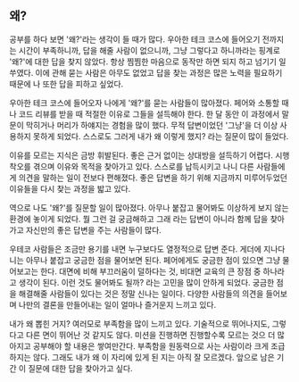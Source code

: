 ## 왜? 

공부를 하다 보면 '왜?'라는 생각이 들 때가 많다. 우아한 테크 코스에 들어오기 전까지는 시간이 부족하니까, 답을 해줄 사람이 없으니까, 그냥 그렇다고 하니까라는 핑계로 '왜?'에 대한 답을 찾지 않았다. 항상 찜찜한 마음으로 동작만 하면 되지 하고 넘기기 일쑤였다. 이에 관해 묻는 사람은 아무도 없었고 답을 찾는 과정은 많은 노력을 필요하기 때문에 나 또한 답을 피하고 싶었다.

우아한 테크 코스에 들어오자 나에게 '왜?'를 묻는 사람들이 많아졌다. 페어와 소통할 때나 코드 리뷰를 받을 때 적절한 이유로 그들을 설득해야 한다. 한 달 동안 이 과정에서 말문이 막히거나 머리가 하얘지는 경험을 많이 했다. 무적 답변이었던 '그냥'을 더 이상 사용하지 못하게 되었다. 스스로도 그러게 내가 왜 이렇게 했지? 라는 질문이 많이 들었다. 

이유를 모르는 지식은 금방 휘발된다. 좋은 근거 없이는 상대방을 설득하기 어렵다. 시행착오를 겪으며 이유와 목적을 찾아가고 있다. 스스로를 납득시키고 나니 다른 사람들에게 의견을 말하는 일이 전보다 편해졌다. 좋은 답변을 하기 위해 지금까지 미루어두었던 이유들을 다시 찾는 과정을 밟고 있다.

역으로 나도 '왜?'를 질문할 일이 많아졌다. 아무나 붙잡고 물어봐도 이상하게 보지 않는 환경에 놓이게 되었다. 뭘 그런 걸 궁금해하고 그래 라는 답변이 아니라 함께 답을 찾아가고 자신만의 좋은 답변을 주는 사람들이 많다. 

우테코 사람들은 조금만 용기를 내면 누구보다도 열정적으로 답변 준다. 게더에 지나다니는 아무나 붙잡고 궁금한 점을 물어보면 된다. 페어에게도 궁금한 점이 있으면 그냥 물어보고는 한다. 대면에 비해 부끄러움이 덜하다는 것, 비대면 교육의 큰 장점 중 하나라고 생각이 된다. 이런 것도 물어봐도 될까? 라는 고민을 많이 안하게 되었다. 궁금한 점을 해결해줄 사람들이 있다는 것은 정말 신나는 일이다. 다양한 사람들의 의견을 들어보며 나만의 결론을 만들어내는 일이 얼마나 즐거운지 느끼고 있다.

내가 왜 뽑힌 거지? 여러모로 부족함을 많이 느끼고 있다. 기술적으로 뛰어나지도, 그렇다고 다른 면이 뛰어난 것 같지도 않다. 미션을 진행하면 진행할수록 모르는 것으 더 많아지고 공부해야 할 내용은 쌓여만간다. 부족함을 원동력으로 사는 사람이라 크게 조급하지는 않다. 그래도 내가 왜 이 자리에 있게 된 지는 아직 잘 모르겠다. 앞으로 남은 기간 이 질문에 대한 답을 찾아가고 싶다.
